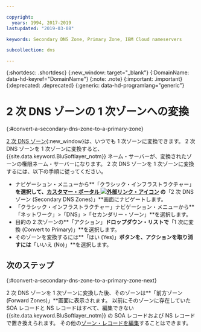 ```yaml
---

copyright:
  years: 1994, 2017-2019
lastupdated: "2019-03-08"

keywords: Secondary DNS Zone, Primary Zone, IBM Cloud nameservers

subcollection: dns

---
```



{:shortdesc: .shortdesc}
{:new_window: target="_blank"}
{:DomainName: data-hd-keyref="DomainName"}
{:note: .note}
{:important: .important}
{:deprecated: .deprecated}
{:generic: data-hd-programlang="generic"}

# 2 次 DNS ゾーンの 1 次ゾーンへの変換
{:#convert-a-secondary-dns-zone-to-a-primary-zone}

[2 次 DNS ゾーン](/docs/infrastructure/dns?topic=dns-add-a-secondary-dns-zone){:new_window}は、いつでも 1 次ゾーンに変換できます。 2 次 DNS ゾーンを 1 次ゾーンに変換すると、{{site.data.keyword.BluSoftlayer_notm}} ネーム・サーバーが、変換されたゾーンの権限ネーム・サーバーになります。 2 次 DNS ゾーンを 1 次ゾーンに変換するには、以下の手順に従ってください。

* ナビゲーション・メニューから**「クラシック・インフラストラクチャー」**を選択して、[カスタマー・ポータル ![外部リンク・アイコン](../../icons/launch-glyph.svg "外部リンク・アイコン")](https://{DomainName}/) の**「2 次 DNS ゾーン (Secondary DNS Zones)」**画面にナビゲートします。 
* 「クラシック・インフラストラクチャー」ナビゲーション・メニューから**「ネットワーク」>「DNS」>「セカンダリー・ゾーン」**を選択します。
* 目的の 2 次ゾーンの**「アクション」**ドロップダウン・リストで**「1 次に変換 (Convert to Primary)」**を選択します。
* そのゾーンを変換するには**「はい (Yes)」**ボタンを、アクションを取り消すには**「いいえ (No)」**を選択します。

## 次のステップ
{:#convert-a-secondary-dns-zone-to-a-primary-zone-next}

2 次 DNS ゾーンを 1 次ゾーンに変換した後、そのゾーンは**「前方ゾーン (Forward Zones)」**画面に表示されます。 以前にそのゾーンに存在していた SOA レコードと NS レコードはすべて、編集できない {{site.data.keyword.BluSoftlayer_notm}} の SOA レコードおよび NS レコードで置き換えられます。 その他の[ゾーン・レコードを編集](/docs/infrastructure/dns?topic=dns-edit-a-dns-zone-record)することはできます。
